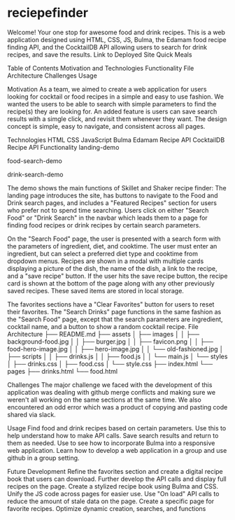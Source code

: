 # reciepefinder
Welcome!
Your one stop for awesome food and drink recipes.
This is a web application designed using HTML, CSS, JS, Bulma, the Edamam food recipe finding API, and the CocktailDB API allowing users to search for drink recipes, and save the results.
Link to Deployed Site
Quick Meals

Table of Contents
Motivation and Technologies
Functionality
File Architecture
Challenges
Usage

Motivation
As a team, we aimed to create a web application for users looking for cocktail or food recipes in a simple and easy to use fashion. We wanted the users to be able to search with simple parameters to find the recipe(s) they are looking for. An added feature is users can save search results with a simgle click, and revisit them whenever they want. The design concept is simple, easy to navigate, and consistent across all pages.

Technologies
HTML
CSS
JavaScript
Bulma
Edamam Recipe API
CocktailDB Recipe API
Functionality
landing-demo

food-search-demo

drink-search-demo

The demo shows the main functions of Skillet and Shaker recipe finder:
The landing page introduces the site, has buttons to navigate to the Food and Drink search pages, and includes a "Featured Recipes" section for users who prefer not to spend time searching.
Users click on either "Search Food" or "Drink Search" in the navbar which leads them to a page for finding food recipes or drink recipes by certain search parameters.

On the "Search Food" page, the user is presented with a search form with the parameters of ingredient, diet, and cooktime.
The user must enter an ingredient, but can select a preferred diet type and cooktime from dropdown menus.
Recipes are shown in a modal with multiple cards displaying a picture of the dish, the name of the dish, a link to the recipe, and a "save recipe" button.
If the user hits the save recipe button, the recipe card is shown at the bottom of the page along with any other previously saved recipes. These saved items are stored in local storage.

The favorites sections have a "Clear Favorites" button for users to reset their favorites.
The "Search Drinks" page functions in the same fashion as the "Search Food" page, except that the search parameters are ingredient, cocktail name, and a button to show a random cocktail recipe.
File Architecture
├── README.md
├── assets
│   ├── images
│   │   ├── background-food.jpg
│   │   ├── burger.jpg
│   │   ├── favicon.png
│   │   ├── food-hero-image.jpg
│   │   ├── hero-image.jpg
│   │   └── old-fashioned.jpg
│   ├── scripts
│   │   ├── drinks.js
│   │   ├── food.js
│   │   └── main.js
│   └── styles
│       ├── drinks.css
│       ├── food.css
│       └── style.css
├── index.html
└── pages
    ├── drinks.html
    └── food.html

    
Challenges
The major challenge we faced with the development of this application was dealing with github merge conflicts and making sure we weren't all working on the same sections at the same time. We also encountered an odd error which was a product of copying and pasting code shared via slack.

Usage
Find food and drink recipes based on certain parameters.
Use this to help understand how to make API calls.
Save search results and return to them as needed.
Use to see how to incorporate Bulma into a responsive web application.
Learn how to develop a web application in a group and use github in a group setting.

Future Development
Refine the favorites section and create a digital recipe book that users can download.
Further develop the API calls and display full recipes on the page.
Create a stylized recipe book using Bulma and CSS.
Unify the JS code across pages for easier use.
Use "On load" API calls to reduce the amount of stale data on the page.
Create a specific page for favorite recipes.
Optimize dynamic creation, searches, and functions
